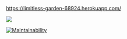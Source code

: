https://limitless-garden-68924.herokuapp.com/

![](https://github.com/zxz112/php-project-lvl3/workflows/Laravel%20workflow/badge.svg)

[![Maintainability](https://api.codeclimate.com/v1/badges/90dbb03aa3cf7a49796d/maintainability)](https://codeclimate.com/github/zxz112/php-project-lvl3/maintainability)
